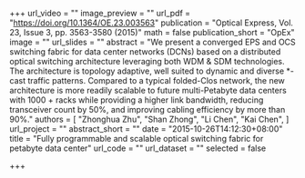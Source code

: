+++
url_video = ""
image_preview = ""
url_pdf = "https://doi.org/10.1364/OE.23.003563"
publication = "Optical Express, Vol. 23, Issue 3, pp. 3563-3580 (2015)"
math = false
publication_short = "OpEx"
image = ""
url_slides = ""
abstract = "We present a converged EPS and OCS switching fabric for data center networks (DCNs) based on a distributed optical switching architecture leveraging both WDM & SDM technologies. The architecture is topology adaptive, well suited to dynamic and diverse *-cast traffic patterns. Compared to a typical folded-Clos network, the new architecture is more readily scalable to future multi-Petabyte data centers with 1000 + racks while providing a higher link bandwidth, reducing transceiver count by 50%, and improving cabling efficiency by more than 90%."
authors = [
  "Zhonghua Zhu", "Shan Zhong", "Li Chen", "Kai Chen",
]
url_project = ""
abstract_short = ""
date = "2015-10-26T14:12:30+08:00"
title = "Fully programmable and scalable optical switching fabric for petabyte data center"
url_code = ""
url_dataset = ""
selected = false

+++
